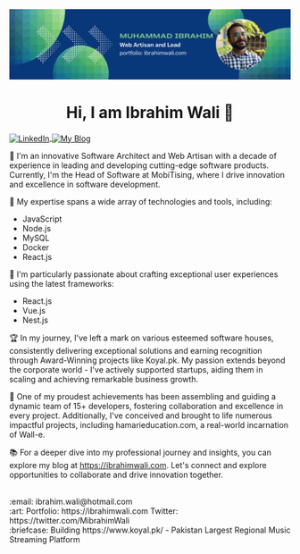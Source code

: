   <img src="https://raw.githubusercontent.com/Mibrahimwali/Mibrahimwali/main/Muhammad_Ibrahim-banner.png"/>
  <h1 align="center">Hi, I am Ibrahim Wali 👋 </h1>
  <a align="center" href="https://www.linkedin.com/in/iamibrahimwali/">
    <img align="center" src="https://media.licdn.com/dms/image/D4D03AQETCjBo7A8bKw/profile-displayphoto-shrink_200_200/0/1695198665486?e=1703116800&v=beta&t=VEKk3VHREICbsesFvJdxyIHT6g2Xdo8iFFSWf2BJ15o" alt="LinkedIn">
  </a>
  <a align="center" href="https://ibrahimwali.com">
    <img align="center" src="https://img.shields.io/badge/Explore-My Blog-yellow.svg" alt="My Blog">
  </a>
  <p>🚀 I'm an innovative Software Architect and Web Artisan with a decade of experience in leading and developing cutting-edge software products. Currently, I'm the Head of Software at MobiTising, where I drive innovation and excellence in software development.</p>
  <p>💼 My expertise spans a wide array of technologies and tools, including:</p>
  <ul>
    <li>JavaScript</li>
    <li>Node.js</li>
    <li>MySQL</li>
    <li>Docker</li>
    <li>React.js</li>
  </ul>
  <p>🌟 I'm particularly passionate about crafting exceptional user experiences using the latest frameworks:</p>
  <ul>
    <li>React.js</li>
    <li>Vue.js</li>
    <li>Nest.js</li>
  </ul>
  <p>🏆 In my journey, I've left a mark on various esteemed software houses, consistently delivering exceptional solutions and earning recognition through Award-Winning projects like Koyal.pk. My passion extends beyond the corporate world - I've actively supported startups, aiding them in scaling and achieving remarkable business growth.</p>
  <p>👥 One of my proudest achievements has been assembling and guiding a dynamic team of 15+ developers, fostering collaboration and excellence in every project. Additionally, I've conceived and brought to life numerous impactful projects, including hamarieducation.com, a real-world incarnation of Wall-e.</p>
  <p>📚 For a deeper dive into my professional journey and insights, you can explore my blog at <a href="https://ibrahimwali.com">https://ibrahimwali.com</a>. Let's connect and explore opportunities to collaborate and drive innovation together.</p><br>
  :email:	ibrahim.wali@hotmail.com <br>
  :art: Portfolio: https://ibrahimwali.com <be>
  Twitter: https://twitter.com/MibrahimWali<br>
  :briefcase: Building https://www.koyal.pk/ - Pakistan Largest Regional Music Streaming Platform<br>
